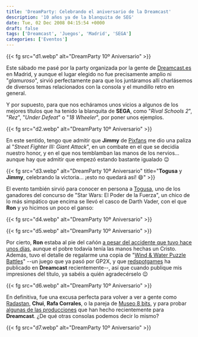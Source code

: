 ```yaml
---
title: 'DreamParty: Celebrando el aniversario de la Dreamcast'
description: '10 años ya de la blanquita de SEG'
date: Tue, 02 Dec 2008 04:15:54 +0000
draft: false
tags: ['Dreamcast', 'Juegos', 'Madrid', 'SEGA']
categories: ['Eventos']
---
```


{{< fg src="d1.webp" alt="DreamParty 10º Aniversario" >}}

Este sábado me pasé por la party organizada por la gente de [Dreamcast.es](http://dreamcast.es/) en Madrid, y aunque el lugar elegido no fue precisamente amplio ni "_glamuroso_", sirvió perfectamente para que los juntáramos allí charlásemos de diversos temas relacionados con la consola y el mundillo retro en general.

Y por supuesto, para que nos echáramos unos vicios a algunos de los mejores títulos que ha tenido la blanquita de **SEGA**, como "_Rival Schools 2_", "_Rez_", "_Under Defeat_" o "_18 Wheeler_", por poner unos ejemplos.

{{< fg src="d2.webp" alt="DreamParty 10º Aniversario" >}}

En este sentido, tengo que admitir que **Jimmy** de [Pixfans](http://www.pixfans.com/) me dio una paliza al "_Street Fighter III: Giant Attack_", en un combate en el que se decidía nuestro honor, y en el que nos temblamban las manos de los nervios... aunque hay que admitir que empezó estando bastante igualado :wink:

{{< fg src="d3.webp" alt="DreamParty 10º Aniversario" title="**Togusa** y **Jimmy**, celebrando la victoria... ¡esto no quedará así! :smile:" >}}

El evento también sirvió para conocer en persona a [Togusa](http://twitter.com/Togusa), uno de los ganadores del concurso de "Star Wars: El Poder de la Fuerza", un chico de lo más simpático que encima se llevó el casco de Darth Vader, con el que **Ron** y yo hicimos un poco el ganso:

{{< fg src="d4.webp" alt="DreamParty 10º Aniversario" >}}

{{< fg src="d5.webp" alt="DreamParty 10º Aniversario" >}}

Por cierto, **Ron** estaba al pie del cañón [a pesar del accidente que tuvo hace unos días](http://www.zonadepruebas.com/modules/newbb/viewtopic.php?viewmode=flat&topic_id=4846&forum=17), aunque el pobre todavía tenía las manos hechas un Cristo. Además, tuvo el detalle de regalarme una copia de "[Wind & Water Puzzle Battles](http://www.wind-water.net/)" --un juego que ya pasó por GP2X, y que [redspotgames](http://www.redspotgames.com/shop/index.php?act=viewProd&productId=7) ha publicado en **Dreamcast** recientemente--, así que cuando publique mis impresiones del título, ya sabéis a quién agradecérselo :wink:

{{< fg src="d6.webp" alt="DreamParty 10º Aniversario" >}}

En definitiva, fue una excusa perfecta para volver a ver a gente como [Radastan](http://radastan.blogspot.com/), **Chui**, **Rafa Corrales**, o la pareja de [Museo 8 bits](http://www.museo8bits.com/), y para probar [algunas de las producciones](http://rondreamcast.blogspot.com/2008/11/as-fu-la-dreamparty-10-aniversario.html) que han hecho recientemente para **Dreamcast**. ¿De qué otras consolas podemos decir lo mismo?

{{< fg src="d7.webp" alt="DreamParty 10º Aniversario" >}}
